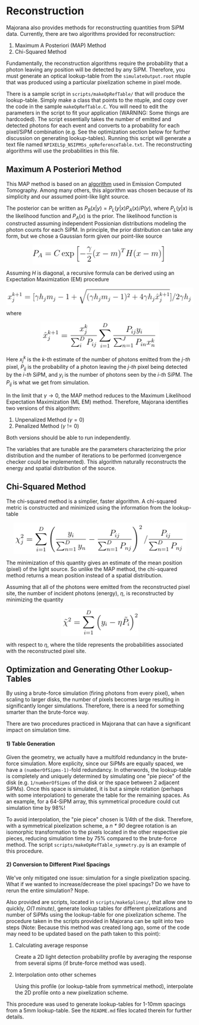 # Reconstruction
Majorana also provides methods for reconstructing quantities from SiPM data. Currently, there are two algorithms provided for reconstruction:
1. Maximum A Posteriori (MAP) Method 
2. Chi-Squared Method

Fundamentally, the reconstruction algorithms require the probability that a photon leaving any position will be detected by any SiPM. Therefore, you must generate an optical lookup-table from the `simulateOutput.root` ntuple that was produced using a particular pixelization scheme in pixel mode. 

There is a sample script in `scripts/makeOpRefTable/` that will produce the lookup-table. Simply make a class that points to the ntuple, and copy over the code in the sample `makeOpRefTable.C`. You will need to edit the parameters in the script to fit your application (WARNING: Some things are hardcoded). The script essentially takes the number of emitted and detected photons for each event and converts to a probability for each pixel/SiPM combination (e.g. See the optimization section below for further discussion on generating lookup-tables). Running this script will generate a text file named `NPIXELSp_NSIPMSs_opReferenceTable.txt`. The reconstructing algorithms will use the probabilities in this file.

## Maximum A Posteriori Method
This MAP method is based on an [algorithm](https://ieeexplore.ieee.org/document/4307826) used in Emission Computed Tomography. Among many others, this algorithm was chosen because of its simplicity and our assumed point-like light source.

The posterior can be written as *P*<sub>*B*</sub>(*x*|*y*) = *P*<sub>*L*</sub>(*y*|*x*)*P*<sub>*A*</sub>(*x*)/*P*(*y*), where *P*<sub>*L*</sub>(*y*|*x*) is the likelihood function and *P*<sub>*A*</sub>(*x*) is the prior. The likelihood function is constructed assuming independent Possionian distributions modeling the photon counts for each SiPM. In principle, the prior distribution can take any form, but we chose a Gaussian form given our point-like source

<p align="center">
<img align="center" src="map3.png">

 Assuming *H* is diagonal, a recursive formula can be derived using an Expectation Maximization (EM) procedure

<p align="center">
<img align="center" src="map4.png">

where 

<p align="center">
<img align="center" src="map2.png">

Here *x*<sub>*j*</sub><sup>*k*</sup> is the *k-th* estimate of the number of photons emitted from the *j-th* pixel, *P*<sub>*ij*</sub> is the probability of a photon leaving the *j-th* pixel being detected by the *i-th* SiPM, and *y*<sub>*i*</sub> is the number of photons seen by the *i-th* SiPM. The *P*<sub>*ij*</sub> is what we get from simulation.

In the limit that *γ* → 0, the MAP method reduces to the Maximum Likelihood Expectation Maximization (ML EM) method. Therefore, Majorana identifies two versions of this algorithm:
1. Unpenalized Method (*γ* = 0)
2. Penalized Method (*γ* != 0)

Both versions should be able to run independently.

The variables that are tunable are the parameters characterizing the prior distribution and the number of iterations to be performed (convergence checker could be implemented). This algorithm naturally reconstructs the energy and spatial distribution of the source.

## Chi-Squared Method
The chi-squared method is a simplier, faster algorithm. A chi-squared metric is constructed and minimized using the information from the lookup-table

<p align="center">
<img align="center" src="chi2_1.png">

The minimization of this quantity gives an estimate of the mean position (pixel) of the light source. So unlike the MAP method, the chi-squared method returns a mean position instead of a spatial distribution. 

Assuming that all of the photons were emitted from the reconstructed pixel site, the number of incident photons (energy), *η*, is reconstructed by minimizing the quantity

<p align="center">
<img align="center" src="chi2_2.png">

with respect to *η*, where the tilde represents the probabilities associated with the reconstructed pixel site.


## Optimization and Generating Other Lookup-Tables
By using a brute-force simulation (firing photons from every pixel), when scaling to larger disks, the number of pixels becomes large resulting in significantly longer simulations. Therefore, there is a need for something smarter than the brute-force way.

There are two procedures practiced in Majorana that can have a significant impact on simulation time.

#### 1) Table Generation
Given the geometry, we actually have a multifold redundancy in the brute-force simulation. More explicity, since our SiPMs are equally spaced, we have a `(numberOfSipms-1)`-fold redundancy. In otherwords, the lookup-table is completely and uniquely determined by simulating one "pie piece" of the disk (e.g. `1/numberOfSipms` of the disk or the space between 2 adjacent SiPMs). Once this space is simulated, it is but a simple rotation (perhaps with some interpolation) to generate the table for the remaining spaces. As an example, for a 64-SiPM array, this symmetrical procedure could cut simulation time by 98%!

To avoid interpolation, the "pie piece" chosen is 1/4th of the disk. Therefore, with a symmetrical pixelization scheme, a *n * 90* degree rotation is an isomorphic transformation to the pixels located in the other respective pie pieces, reducing simulation time by 75% compared to the brute-force method. The script `scripts/makeOpRefTable_symmetry.py` is an example of this procedure.

#### 2) Conversion to Different Pixel Spacings
We've only mitigated one issue: simulation for a single pixelization spacing. What if we wanted to increase/decrease the pixel spacings? Do we have to rerun the entire simulation? Nope. 

Also provided are scripts, located in `scripts/makeSplines/`, that allow one to quickly, *O(1 minute)*, generate lookup tables for different pixelizations and number of SiPMs using the lookup-table for one pixelization scheme. The procedure taken in the scripts provided in Majorana can be split into two steps (Note: Because this method was created long ago, some of the code may need to be updated based on the path taken to this point):
1. Calculating average response
    
    Create a 2D light detection probability profile by averaging the response from several sipms (if brute-force method was used). 

2. Interpolation onto other schemes

    Using this profile (or lookup-table from symmetrical method), interpolate the 2D profile onto a new pixelization scheme.

This procedure was used to generate lookup-tables for 1-10mm spacings from a 5mm lookup-table. See the `README.md` files located therein for further details.